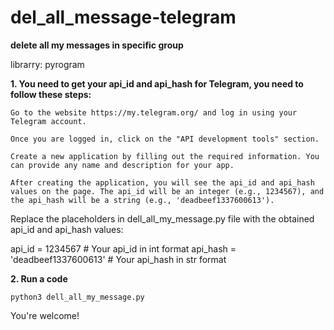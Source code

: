 # del_all_message-telegram
**delete all my messages in specific group**

librarry: pyrogram

**1. You need to get your api_id and api_hash for Telegram, you need to follow these steps:**

    Go to the website https://my.telegram.org/ and log in using your Telegram account.

    Once you are logged in, click on the "API development tools" section.

    Create a new application by filling out the required information. You can provide any name and description for your app.

    After creating the application, you will see the api_id and api_hash values on the page. The api_id will be an integer (e.g., 1234567), and the api_hash will be a string (e.g., 'deadbeef1337600613').

Replace the placeholders in dell_all_my_message.py file with the obtained api_id and api_hash values:

api_id = 1234567  # Your api_id in int format
api_hash = 'deadbeef1337600613'  # Your api_hash in str format

**2. Run a code**

`python3 dell_all_my_message.py`

You're welcome!
